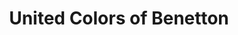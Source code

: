---
title: "United Colors of Benetton"
url: /bangalore/united-colors-of-benetton/
shop: Kleidung
---